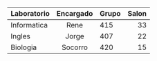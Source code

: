 | Laboratorio 	| Encargado 	| Grupo 	| Salon 	|
|-------------	|:---------:	|-------	|------:	|
| Informatica 	| Rene 	| 415 	| 33 	|
| Ingles 	| Jorge 	| 407 	| 22 	|
| Biologia 	| Socorro 	| 420 	| 15 	|
